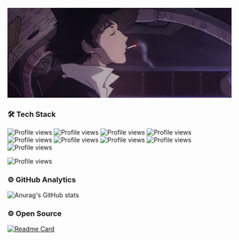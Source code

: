 <p align="center">
  <img width="900" src="https://github.com/xoheveras/xoheveras/blob/master/Readme/Images/BG.gif">
</p>

### 🛠  Tech Stack

![Profile views](https://img.shields.io/static/v1?style=for-the-badge&logo=appveyor&label=&message=C%23&color=543f53)
![Profile views](https://img.shields.io/static/v1?style=for-the-badge&label=&message=C%23&color=543f53)
![Profile views](https://img.shields.io/static/v1?style=for-the-badge&label=&message=Python&color=543f53)
![Profile views](https://img.shields.io/static/v1?style=for-the-badge&label=&message=SQL&color=543f53)
![Profile views](https://img.shields.io/static/v1?style=for-the-badge&label=&message=.NET&color=543f53)
![Profile views](https://img.shields.io/static/v1?style=for-the-badge&label=&message=Delphi&color=543f53)
![Profile views](https://img.shields.io/static/v1?style=for-the-badge&label=&message=Html%2BCSS3&color=543f53)
![Profile views](https://img.shields.io/static/v1?style=for-the-badge&label=&message=JavaScript&color=543f53)
![Profile views](https://img.shields.io/static/v1?style=for-the-badge&label=&message=Pawn&color=543f53)


![Profile views](https://gpvc.arturio.dev/xoheveras)
### ⚙️  GitHub Analytics

![Anurag's GitHub stats](https://github-readme-stats.vercel.app/api?username=xoheveras&theme=dark&border_color=19101c&bg_color=DEG,19101c,4b415b,543f53)

### ⚙️  Open Source

[![Readme Card](https://github-readme-stats.vercel.app/api/pin/?username=Xeveerinc&repo=XoMeneger&theme=dark&border_color=19101c&bg_color=DEG,19101c,4b415b,543f53)](https://github.com/anuraghazra/github-readme-stats)
